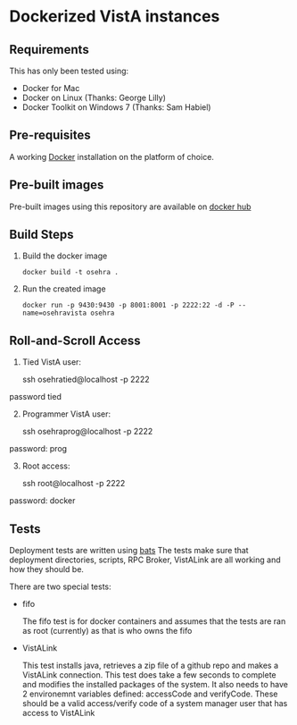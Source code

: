 # Dockerized VistA instances

## Requirements
This has only been tested using:

* Docker for Mac
* Docker on Linux (Thanks: George Lilly)
* Docker Toolkit on Windows 7 (Thanks: Sam Habiel)

## Pre-requisites
A working [Docker](https://www.docker.com/community-edition#/download) installation on the platform of choice.

## Pre-built images
Pre-built images using this repository are available on [docker hub](https://hub.docker.com/r/krmassociates/)

## Build Steps
1) Build the docker image
    ```
    docker build -t osehra .
    ```
2) Run the created image
    ```
    docker run -p 9430:9430 -p 8001:8001 -p 2222:22 -d -P --name=osehravista osehra
    ```
## Roll-and-Scroll Access

1) Tied VistA user:

    ssh osehratied@localhost -p 2222

password tied

2) Programmer VistA user:

    ssh osehraprog@localhost -p 2222

password: prog

3) Root access:

    ssh root@localhost -p 2222

password: docker

## Tests
Deployment tests are written using [bats](https://github.com/sstephenson/bats)
The tests make sure that deployment directories, scripts, RPC Broker, VistALink
are all working and how they should be.

There are two special tests:
 * fifo
 
   The fifo test is for docker containers and assumes that the tests are ran as root
   (currently) as that is who owns the fifo
 * VistALink
 
   This test installs java, retrieves a zip file of a github repo and makes a VistALink
   connection. This test does take a few seconds to complete and modifies the installed
   packages of the system. It also needs to have 2 environemnt variables defined: accessCode
   and verifyCode. These should be a valid access/verify code of a system manager user
   that has access to VistALink

